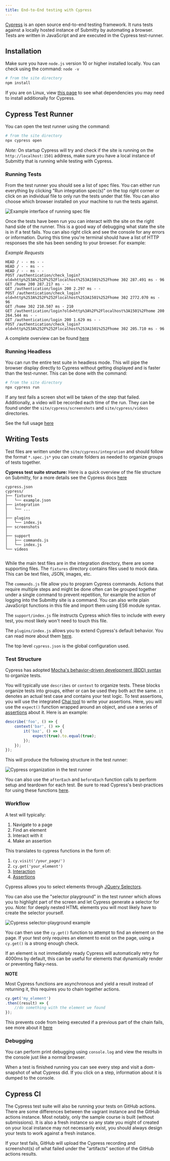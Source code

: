 ```yaml
---
title: End-to-End testing with Cypress
---
```


[Cypress](https://www.cypress.io/) is an open source end-to-end testing framework. It runs tests against 
a locally hosted instance of Submitty by automating a browser. Tests are written in JavaScript and are executed 
in the Cypress test-runner.

## Installation 

Make sure you have `node.js` version 10 or higher installed locally. You can check using the command: `node -v` 

```bash
# from the site directory
npm install
```

If you are on Linux, view [this page](https://docs.cypress.io/guides/getting-started/installing-cypress.html#Linux) to see what dependencies you may need to install additionally for Cypress.

## Cypress Test Runner

You can open the test runner using the command:

```bash
# from the site directory
npx cypress open
```

*Note:* On startup Cypress will try and check if the site is running on the `http://localhost:1501` address, make sure you have a local instance of Submitty that is running while testing with Cypress. 

### Running Tests

From the test runner you should see a list of spec files. You can either run everything by clicking "Run integration spec(s)" on the top right corner or click on an individual file to only run the tests under that file. You can also choose which browser installed on your machine to run the tests against. 

![Example interface of running spec file](/images/test-running-interface.png) 

Once the tests have been run you can interact with the site on the right hand side of the runner. This is a good way of debugging what state the site is in if a test fails. You can also right click and see the console for any errors or information. During this time you're terminal should have a list of HTTP responses the site has been sending to your browser. For example:

*Example Requests*
```
HEAD / - - ms - -
HEAD / - - ms - -
HEAD / - - ms - -
POST /authentication/check_login?old=http%253A%252F%252Flocalhost%253A1501%252Fhome 302 287.491 ms - 96
GET /home 200 287.217 ms - -
GET /authentication/login 200 2.297 ms - -
POST /authentication/check_login?old=http%253A%252F%252Flocalhost%253A1501%252Fhome 302 2772.070 ms - 96
GET /home 302 210.507 ms - 210
GET /authentication/login?old=http%3A%2F%2Flocalhost%3A1501%2Fhome 200 264.544 ms - -
GET /authentication/login 200 1.629 ms - -
POST /authentication/check_login?old=http%253A%252F%252Flocalhost%253A1501%252Fhome 302 205.710 ms - 96
```

A complete overview can be found [here](https://docs.cypress.io/guides/core-concepts/test-runner.html#Overview)

### Running Headless

You can run the entire test suite in headless mode. This will pipe the browser display directly to Cypress without getting displayed and is faster than the test-runner. This can be done with the command:

```bash
# from the site directory
npx cypress run 
```

If any test fails a screen shot will be taken of the step that failed. Additionally, a video will be recorded each time of the run. They can be found under the `site/cypress/screenshots` and `site/cypress/videos` directories.

See the full usage [here](https://docs.cypress.io/guides/tooling/plugins-guide.html#Use-Cases)

## Writing Tests

Test files are written under the `site/cypress/integration` and should follow the format `*.spec.js*` you can
create folders as needed to organize groups of tests together.

**Cypress test suite structure:**
Here is a quick overview of the file structure on Submitty, for a more details see the Cypress docs [here](https://docs.cypress.io/guides/core-concepts/writing-and-organizing-tests.html#Folder-Structure)

```
cypress.json
cypress/
├── fixtures
│   └── example.json
├── integration
│   └── ...
│
├── plugins
│   └── index.js
├── screenshots
│ 
├── support
│   ├── commands.js
│   └── index.js
└── videos
   
```

While the main test files are in the integration directory, there are some supporting files. The `fixtures` directory contains files used to mock data. This can be text files, JSON, images, etc. 

The `commands.js` file 
allow you to program Cypress commands. Actions that require multiple steps and might be done often can be grouped together under a single command to prevent repetition, for example the action of logging into the Submitty site is a command. You can also write plain JavaScript functions in this file and import them using ES6 module syntax.

The `support/index.js` file instructs Cypress which files to include with every test, you most likely won't need to touch this file. 

The `plugins/index.js` allows you to extend Cypress's default behavior. You can read more about them [here](https://docs.cypress.io/guides/tooling/plugins-guide.html#Use-Cases). 

The top level `cypress.json` is the global configuration used.

### Test Structure

Cypress has adopted [Mocha's behavior-driven development (BDD) syntax](https://docs.cypress.io/guides/references/bundled-tools.html#Mocha) to organize tests.

You will typically use `describes` or `context` to organize tests. These blocks organize tests into groups, either or can be used they both act the same. `it` denotes an actual test case and contains your test logic.
To test assertions, you will use the integrated [Chai tool](https://docs.cypress.io/guides/references/bundled-tools.html#Chai) to write your assertions. Here, you will use the `expect()` function wrapped around an object, and use a series of [assertions](https://docs.cypress.io/guides/references/assertions.html#BDD-Assertions) about it.
Here is an example:

```js
describe('foo', () => {
	context('bar', () => {
		it('baz', () => {
			expect(true).to.equal(true);
		});
	});
});
```

This will produce the following structure in the test runner:

![Cypress organization in the test runner](/images/cypress-structure.png)

You can also use the `afterEach` and `beforeEach` function calls to perform setup and teardown for each test. 
Be sure to read Cypress's best-practices for using these functions [here](https://docs.cypress.io/guides/references/best-practices.html#Using-after-or-afterEach-hooks).

### Workflow 

A test will typically:

1. Navigate to a page
2. Find an element
3. Interact with it
4. Make an assertion

This translates to cypress functions in the form of:

1. `cy.visit('/your_page/')`
2. `cy.get('your_element')`
3. [Interaction](https://docs.cypress.io/guides/core-concepts/interacting-with-elements.html#Actionability)
4. [Assertions](https://docs.cypress.io/guides/references/assertions.html#Chai)

Cypress allows you to select elements through [JQuery Selectors](https://docs.cypress.io/guides/core-concepts/introduction-to-cypress.html#Cypress-is-Like-jQuery). 

You can also use the "selector playground" in the test runner which allows you to highlight part of the screen
and let Cypress generate a selector for you. *Note:* for deeply nested HTML elements you will most likely have to create the selector yourself.

![Cypress selector-playground example](/images/selector-playground.png)

You can then use the `cy.get()` function to attempt to find an element on the page. If your test only requires an element to exist on the page, using a `cy.get()` is a strong enough check. 

If an element is not immediately ready Cypress will automatically retry for 4000ms by default, this can be useful for elements that dynamically render or preventing flaky-ness.

**NOTE**

Most Cypress functions are asynchronous and yield a result instead of returning it, this requires you to chain
together actions.

```js
cy.get('my_element')
.then((result) => {
	//do something with the element we found
});
```

This prevents code from being executed if a previous part of the chain fails, see more about it [here](https://docs.cypress.io/guides/core-concepts/introduction-to-cypress.html#Commands-Are-Asynchronous)

### Debugging

You can perform print debugging using `console.log` and view the results in the console just like a normal browser.

When a test is finished running you can see every step and visit a dom-snapshot of what Cypress did. If you click on a step, information about it is dumped to the console. 


## Cypress CI

The Cypress test suite will also be running your tests on GitHub actions. There are some differences between the vagrant instance and the GitHub actions instance. Most notably, only the sample course is built (without submissions). It is also a fresh instance so any state you might of created on your local instance may not necessarily exist, you should always design your tests to work against a fresh instance.

If your test fails, GitHub will upload the Cypress recording and screenshot(s) of what failed under the "artifacts" section of the GitHub actions results.

